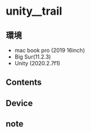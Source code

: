# unity__trail #

## 環境 ##
*	mac book pro (2019 16inch)
*	Big Sur(11.2.3)
*	Unity (2020.2.7f1)

## Contents ##

## Device ##


## note ##






